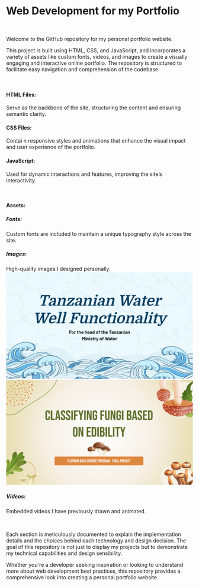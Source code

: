# Web Development for my Portfolio

<br>

Welcome to the GitHub repository for my personal portfolio website. 


This project is built using HTML, CSS, and JavaScript, and incorporates a variety of assets like custom fonts, videos, and images to create a visually engaging and interactive online portfolio. The repository is structured to facilitate easy navigation and comprehension of the codebase:

<br>

#### HTML Files: 
Serve as the backbone of the site, structuring the content and ensuring semantic clarity.


#### CSS Files: 
Contai
n responsive styles and animations that enhance the visual impact and user experience of the portfolio.


#### JavaScript: 
Used for dynamic interactions and features, improving the site’s interactivity.

<br>

#### Assets:
##### Fonts: 
Custom fonts are included to maintain a unique typography style across the site.


##### Images: 
High-quality images I designed personally.
![Optional Alt Text](assets/images/ptww.png)
![Optional Alt Text](assets/images/pcnn.png)

##### Videos: 
Embedded videos I have previously drawn and animated.

<br>

Each section is meticulously documented to explain the implementation details and the choices behind each technology and design decision. The goal of this repository is not just to display my projects but to demonstrate my technical capabilities and design sensibility. 

Whether you're a developer seeking inspiration or looking to understand more about web development best practices, this repository provides a comprehensive look into creating a personal portfolio website.
